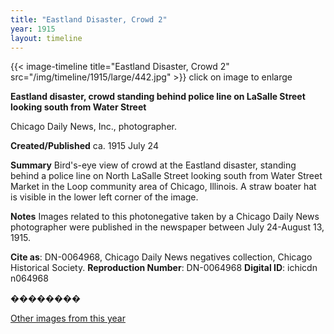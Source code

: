 ```yaml
---
title: "Eastland Disaster, Crowd 2"
year: 1915
layout: timeline
---
```


{{< image-timeline title="Eastland Disaster, Crowd 2" src="/img/timeline/1915/large/442.jpg" >}}
click on image to enlarge

__**Eastland disaster, crowd standing behind police line on LaSalle Street looking south from Water Street**__

Chicago Daily News, Inc., photographer.

**Created/Published**
ca. 1915 July 24

**Summary**
Bird's-eye view of crowd at the Eastland disaster, standing behind a police line on North LaSalle Street looking south from Water Street Market in the Loop community area of Chicago, Illinois. A straw boater hat is visible in the lower left corner of the image.

**Notes**
Images related to this photonegative taken by a Chicago Daily News photographer were published in the newspaper between July 24-August 13, 1915.

__Cite as__: DN-0064968, Chicago Daily News negatives collection, Chicago Historical Society.
__Reproduction Number__: DN-0064968
__Digital ID__: ichicdn n064968

�������� 

[Other images from this year](/historical/timeline/1915)